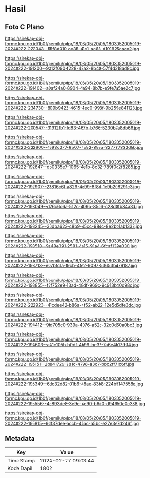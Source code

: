 # Hasil

## Foto C Plano

https://sirekap-obj-formc.kpu.go.id/1b0f/pemilu/pdpr/18/03/05/20/05/1803052005019-20240222-222343--55f8d019-ae35-41e1-ae68-d191825eacc2.jpg

https://sirekap-obj-formc.kpu.go.id/1b0f/pemilu/pdpr/18/03/05/20/05/1803052005019-20240222-191200--9312f090-f228-48a2-8b49-57f4d318ad8c.jpg

https://sirekap-obj-formc.kpu.go.id/1b0f/pemilu/pdpr/18/03/05/20/05/1803052005019-20240222-191402--a0af24a0-8904-4a94-8b7b-e9fe7a5ae2c7.jpg

https://sirekap-obj-formc.kpu.go.id/1b0f/pemilu/pdpr/18/03/05/20/05/1803052005019-20240222-234730--809b9422-4615-4ec0-998f-9b259e841128.jpg

https://sirekap-obj-formc.kpu.go.id/1b0f/pemilu/pdpr/18/03/05/20/05/1803052005019-20240222-200547--31912fb1-1d83-467b-b766-5230b7a8db66.jpg

https://sirekap-obj-formc.kpu.go.id/1b0f/pemilu/pdpr/18/03/05/20/05/1803052005019-20240222-222600--1e93c277-6b07-4c52-85ca-827787832d5b.jpg

https://sirekap-obj-formc.kpu.go.id/1b0f/pemilu/pdpr/18/03/05/20/05/1803052005019-20240222-192647--db0335e7-1065-4e1b-8c32-789f0c2f8285.jpg

https://sirekap-obj-formc.kpu.go.id/1b0f/pemilu/pdpr/18/03/05/20/05/1803052005019-20240222-192907--23816c6f-a829-4e99-8f8d-1e9b208291c3.jpg

https://sirekap-obj-formc.kpu.go.id/1b0f/pemilu/pdpr/18/03/05/20/05/1803052005019-20240222-193049--d26c6c6a-512c-409b-85c6-c28d0fb84a3d.jpg

https://sirekap-obj-formc.kpu.go.id/1b0f/pemilu/pdpr/18/03/05/20/05/1803052005019-20240222-193245--36dba623-c8b9-45cc-98dc-8e2bb1ab1338.jpg

https://sirekap-obj-formc.kpu.go.id/1b0f/pemilu/pdpr/18/03/05/20/05/1803052005019-20240222-193518--9a48e391-2581-4a15-91a4-6fcaf139e030.jpg

https://sirekap-obj-formc.kpu.go.id/1b0f/pemilu/pdpr/18/03/05/20/05/1803052005019-20240222-193713--e07bfc1a-f9cb-4fe2-9097-53653bd79187.jpg

https://sirekap-obj-formc.kpu.go.id/1b0f/pemilu/pdpr/18/03/05/20/05/1803052005019-20240222-193855--f2f752e9-13ad-48df-969c-9c913b40d98c.jpg

https://sirekap-obj-formc.kpu.go.id/1b0f/pemilu/pdpr/18/03/05/20/05/1803052005019-20240222-222923--41cdee42-b86a-4f52-ab22-12e5d5dfe3dc.jpg

https://sirekap-obj-formc.kpu.go.id/1b0f/pemilu/pdpr/18/03/05/20/05/1803052005019-20240222-194412--9fd705c0-939a-4076-a52c-32c0d60a0bc2.jpg

https://sirekap-obj-formc.kpu.go.id/1b0f/pemilu/pdpr/18/03/05/20/05/1803052005019-20240222-194603--a41c105b-b0df-4b99-be37-7a6e4b17fb14.jpg

https://sirekap-obj-formc.kpu.go.id/1b0f/pemilu/pdpr/18/03/05/20/05/1803052005019-20240222-195151--2be41729-281c-4798-a3c7-bbc2ff71c6ff.jpg

https://sirekap-obj-formc.kpu.go.id/1b0f/pemilu/pdpr/18/03/05/20/05/1803052005019-20240222-195349--6dc32d82-01b6-48ae-83b8-224b5147558e.jpg

https://sirekap-obj-formc.kpu.go.id/1b0f/pemilu/pdpr/18/03/05/20/05/1803052005019-20240222-195556--4e893de8-3e9e-4e90-b6d0-d94650e0c338.jpg

https://sirekap-obj-formc.kpu.go.id/1b0f/pemilu/pdpr/18/03/05/20/05/1803052005019-20240222-195815--9df37dee-accb-45ac-a5bc-e27e3e7d246f.jpg


## Metadata

| Key        | Value               |
| ---------- | ------------------- |
| Time Stamp | 2024-02-27 09:03:44 |
| Kode Dapil | 1802                |



